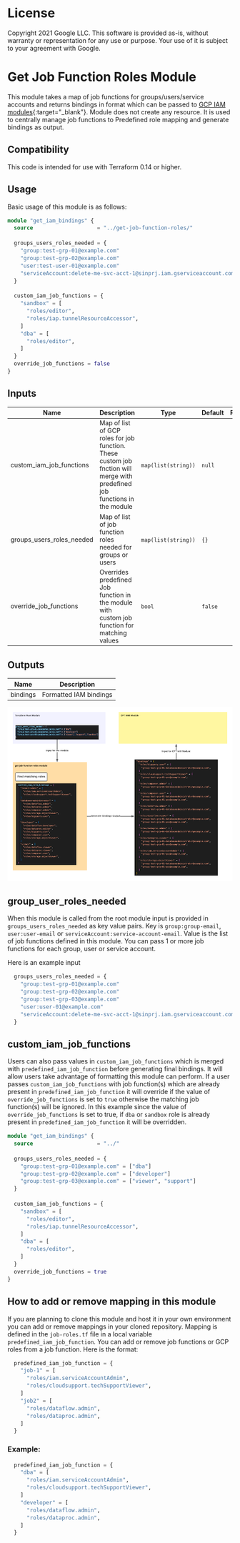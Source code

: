 # License  
Copyright 2021 Google LLC. This software is provided as-is, without warranty or representation for any use or purpose. Your use of it is subject to your agreement with Google.

# Get Job Function Roles Module
This module takes a map of job functions for groups/users/service accounts and returns bindings in format which can be passed to [GCP IAM modules](https://github.com/terraform-google-modules/terraform-google-iam){:target="_blank"}. Module does not create any resource. It is used to centrally manage job functions to Predefined role mapping and generate bindings as output.

## Compatibility
This code is intended for use with Terraform 0.14 or higher.

## Usage
Basic usage of this module is as follows:
```terraform
module "get_iam_bindings" {
  source                    = "../get-job-function-roles/"

  groups_users_roles_needed = {
    "group:test-grp-01@example.com"                                         = ["dba"]
    "group:test-grp-02@example.com"                                         = ["developer"]
    "user:test-user-01@example.com"                                         = ["viewer", "support"]
    "serviceAccount:delete-me-svc-acct-1@sinprj.iam.gserviceaccount.com"    = ["developer"]
  }

  custom_iam_job_functions = {
    "sandbox" = [
      "roles/editor",
      "roles/iap.tunnelResourceAccessor",
    ]
    "dba" = [
      "roles/editor",
    ]
  }
  override_job_functions = false
}
```

<!-- BEGINNING OF PRE-COMMIT-TERRAFORM DOCS HOOK -->
## Inputs

| Name | Description | Type | Default | Required |
|------|-------------|------|---------|:--------:|
| custom\_iam\_job\_functions | Map of list of GCP roles for job function. These custom job fnction will merge with predefined job functions in the module | `map(list(string))` | `null` | no |
| groups\_users\_roles\_needed | Map of list of job function roles needed for groups or users | `map(list(string))` | `{}` | no |
| override\_job\_functions | Overrides predefined Job function in the module with custom job function for matching values | `bool` | `false` | no |

## Outputs

| Name | Description |
|------|-------------|
| bindings | Formatted IAM bindings |

<!-- END OF PRE-COMMIT-TERRAFORM DOCS HOOK -->

![get-job-function-roles module](get-job-function-roles.png)

## group_user_roles_needed
When this module is called from the root module input is provided in `groups_users_roles_needed` as key value pairs. Key is `group:group-email`, `user:user-email` or `serviceAccount:service-account-email`. Value is the list of job functions defined in this module. You can pass 1 or more job functions for each group, user or service account.


Here is an example input

```terraform
  groups_users_roles_needed = {
    "group:test-grp-01@example.com"                                         = ["dba"]
    "group:test-grp-02@example.com"                                         = ["developer"]
    "group:test-grp-03@example.com"                                         = ["viewer", "support"]
    "user:user-01@example.com"                                              = ["viewer", "support"]
    "serviceAccount:delete-me-svc-acct-1@sinprj.iam.gserviceaccount.com"    = ["developer"]
  }
```

## custom_iam_job_functions
Users can also pass values in `custom_iam_job_functions` which is merged with `predefined_iam_job_function` before generating final bindings. It will allow users take advantage of formatting this module can perform. If a user passes `custom_iam_job_functions` with job function(s) which are already present in `predefined_iam_job_function` it will override if the value of `override_job_functions` is set to `true` otherwise the matching job function(s) will be ignored. In this example since the value of `override_job_functions` is set to true, if `dba` or `sandbox` role is already present in `predefined_iam_job_function` it will be overridden. 

```terraform
module "get_iam_bindings" {
  source                    = "../"

  groups_users_roles_needed = {
    "group:test-grp-01@example.com" = ["dba"]
    "group:test-grp-02@example.com" = ["developer"]
    "group:test-grp-03@example.com" = ["viewer", "support"]
  }

  custom_iam_job_functions = {
    "sandbox" = [
      "roles/editor",
      "roles/iap.tunnelResourceAccessor",
    ]
    "dba" = [
      "roles/editor",
    ]
  }
  override_job_functions = true
}
```


## How to add or remove mapping in this module

If you are planning to clone this module and host it in your own environment you can add or remove mappings in your cloned repository. Mapping is defined in the `job-roles.tf` file in a local variable `predefined_iam_job_function`. You can add or remove job functions or GCP roles from a job function. Here is the format:

```terraform
  predefined_iam_job_function = {
    "job-1" = [
      "roles/iam.serviceAccountAdmin",
      "roles/cloudsupport.techSupportViewer",
    ]
    "job2" = [
      "roles/dataflow.admin",
      "roles/dataproc.admin",
    ]
  }
```

### Example:

```terraform
  predefined_iam_job_function = {
    "dba" = [
      "roles/iam.serviceAccountAdmin",
      "roles/cloudsupport.techSupportViewer",
    ]
    "developer" = [
      "roles/dataflow.admin",
      "roles/dataproc.admin",
    ]
  }
```
